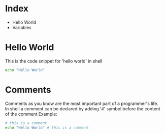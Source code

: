 ﻿# Index
- Hello World
- Variables


# Hello World
This is the code snippet for 'hello world' in shell

```bash
echo "Hello World"
```

# Comments
Comments as you know are the most important part of a programmer's life.
In shell a comment can be declared by adding '#' symbol before the content of the comment
Example:
```bash
# this is a comment
echo "Hello World" # this is a comment
```